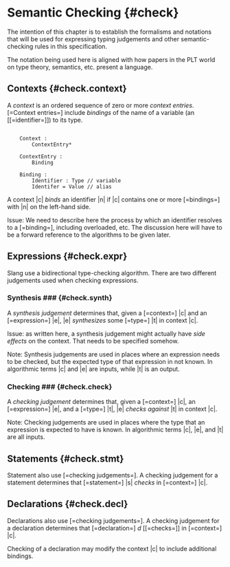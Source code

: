Semantic Checking {#check}
=================

<div class=issue>
The intention of this chapter is to establish the formalisms and notations that will be used for expressing typing judgements and other semantic-checking rules in this specification.

The notation being used here is aligned with how papers in the PLT world on type theory, semantics, etc. present a language.
</div>

Contexts {#check.context}
--------

A <dfn>context</dfn> is an ordered sequence of zero or more <dfn>context entries</dfn>.
[=Context entries=] include <dfn>bindings</dfn> of the name of a variable (an [[=identifier=]]) to its type.

```.checking

    Context :
        ContextEntry*
    
    ContextEntry :
        Binding
    
    Binding :
        Identifier : Type // variable
        Identifer = Value // alias
```

A context |c| <dfn>binds</dfn> an identifier |n| if |c| contains one or more [=bindings=] with |n| on the left-hand side.

Issue: We need to describe here the process by which an identifier resolves to a [=binding=], including overloaded, etc.
The discussion here will have to be a forward reference to the algorithms to be given later.

Expressions {#check.expr}
-----------

Slang use a bidirectional type-checking algorithm.
There are two different judgements used when checking expressions.

### Synthesis ### {#check.synth}

A <dfn>synthesis judgement</dfn> determines that, given a [=context=] |c| and an [=expression=] |e|, |e| <dfn>synthesizes</dfn> some [=type=] |t| in context |c|.

Issue: as written here, a synthesis judgement might actually have *side effects* on the context.
That needs to be specified somehow.

Note: Synthesis judgements are used in places where an expression needs to be checked, but the expected type of that expression in not known.
In algorithmic terms |c| and |e| are inputs, while |t| is an output.

### Checking ### {#check.check}

A <dfn>checking judgement</dfn> determines that, given a [=context=] |c|, an [=expression=] |e|, and a [=type=] |t|, |e| <dfn>checks against</dfn> |t| in context |c|.

Note: Checking judgements are used in places where the type that an expression is expected to have is known.
In algorithmic terms |c|, |e|, and |t| are all inputs.

Statements {#check.stmt}
----------

Statement also use [=checking judgements=].
A checking judgement for a statement determines that [=statement=] |s| <dfn>checks</dfn> in [=context=] |c|.

Declarations {#check.decl}
------------

Declarations also use [=checking judgements=].
A checking judgement for a declaration determines that [=declaration=] _d_ [[=checks=]] in [=context=] |c|.

Checking of a declaration may modify the context |c| to include additional bindings.
